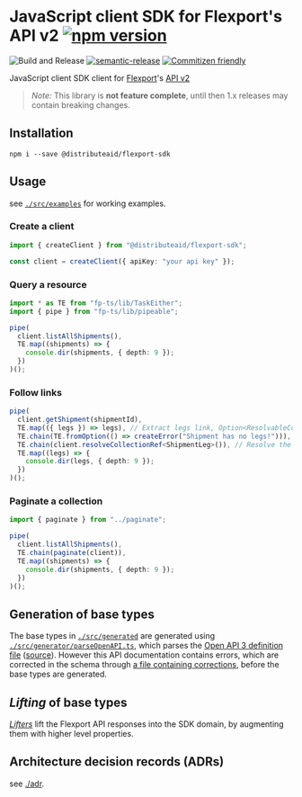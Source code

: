 # JavaScript client SDK for Flexport's API v2 [![npm version](https://img.shields.io/npm/v/@distributeaid/flexport-sdk.svg)](https://www.npmjs.com/package/@distributeaid/flexport-sdk)

![Build and Release](https://github.com/distributeaid/chat-ui/workflows/Build%20and%20Release/badge.svg?branch=saga)
[![semantic-release](https://img.shields.io/badge/%20%20%F0%9F%93%A6%F0%9F%9A%80-semantic--release-e10079.svg)](https://github.com/semantic-release/semantic-release)
[![Commitizen friendly](https://img.shields.io/badge/commitizen-friendly-brightgreen.svg)](http://commitizen.github.io/cz-cli/)

JavaScript client SDK client for [Flexport](https://flexport.com/)'s
[API v2](https://apibeta.flexport.com/)

> _Note:_ This library is **not feature complete**, until then 1.x releases may
> contain breaking changes.

## Installation

    npm i --save @distributeaid/flexport-sdk

## Usage

see [`./src/examples`](./src/examples) for working examples.

### Create a client

```typescript
import { createClient } from "@distributeaid/flexport-sdk";

const client = createClient({ apiKey: "your api key" });
```

### Query a resource

```typescript
import * as TE from "fp-ts/lib/TaskEither";
import { pipe } from "fp-ts/lib/pipeable";

pipe(
  client.listAllShipments(),
  TE.map((shipments) => {
    console.dir(shipments, { depth: 9 });
  })
)();
```

### Follow links

```typescript
pipe(
  client.getShipment(shipmentId),
  TE.map(({ legs }) => legs), // Extract legs link, Option<ResolvableCollection>
  TE.chain(TE.fromOption(() => createError("Shipment has no legs!"))),
  TE.chain(client.resolveCollectionRef<ShipmentLeg>()), // Resolve the link to the collection
  TE.map((legs) => {
    console.dir(legs, { depth: 9 });
  })
)();
```

### Paginate a collection

```typescript
import { paginate } from "../paginate";

pipe(
  client.listAllShipments(),
  TE.chain(paginate(client)),
  TE.map((shipments) => {
    console.dir(shipments, { depth: 9 });
  })
)();
```

## Generation of base types

The base types in [`./src/generated`](./src/generated) are generated using
[`./src/generator/parseOpenAPI.ts`](./src/generator/parseOpenAPI.ts), which
parses the [Open API 3 definition file](./api-docs/v2.yaml)
([source](https://api.flexport.com/docs/v2/flexport)). However this API
documentation contains errors, which are corrected in the schema through
[a file containing corrections](./api-docs/corrections.yaml), before the base
types are generated.

## _Lifting_ of base types

[_Lifters_](./src/lifters) lift the Flexport API responses into the SDK domain,
by augmenting them with higher level properties.

## Architecture decision records (ADRs)

see [./adr](./adr).
